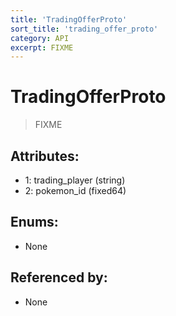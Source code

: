 ```yaml
---
title: 'TradingOfferProto'
sort_title: 'trading_offer_proto'
category: API
excerpt: FIXME
---
```


# TradingOfferProto

> FIXME

## Attributes:

- 1: trading_player (string)
- 2: pokemon_id (fixed64)

## Enums:

- None

## Referenced by:

- None
